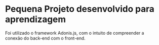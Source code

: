 # Pequena Projeto desenvolvido para aprendizagem
Foi utilizado o framework Adonis.js, com o intuito de compreender a conexão do back-end com o front-end.

